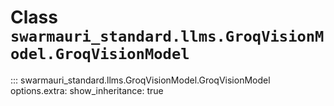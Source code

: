 # Class `swarmauri_standard.llms.GroqVisionModel.GroqVisionModel`

::: swarmauri_standard.llms.GroqVisionModel.GroqVisionModel
    options.extra:
      show_inheritance: true

